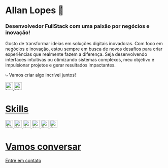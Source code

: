 # Allan Lopes 🖖

### Desenvolvedor FullStack com uma paixão por negócios e inovação!

Gosto de transformar ideias em soluções digitais inovadoras. Com foco em negócios e inovação, estou sempre em busca de novos desafios para criar experiências que realmente fazem a diferença. Seja desenvolvendo interfaces intuitivas ou otimizando sistemas complexos, meu objetivo é impulsionar projetos e gerar resultados impactantes. 

⤷ Vamos criar algo incrível juntos!

<a aligh="left" href="https://www.linkedin.com/in/allanlps/" target="_blank" rel="noreferrer noopener"><img src="https://icongr.am/devicon/linkedin-plain.svg?size=128&color=878787" alt="Linkedin" width="24" height="24"/>
<a aligh="left" href="https://api.whatsapp.com/send?phone=5521969811448" target="_blank" rel="noreferrer noopener"><img src="https://icongr.am/simple/whatsapp.svg?size=128&color=878787&colored=false" alt="Whatsapp" width="24" height="24"/>

# Skills
<img src="https://icongr.am/devicon/csharp-plain.svg?size=128&color=878787" alt="C#" width="24" height="24"/> <img src="https://icongr.am/devicon/git-plain.svg?size=128&color=878787" alt="GIT" width="24" height="24"/>
<img src="https://icongr.am/devicon/javascript-plain.svg?size=128&color=878787" alt="JavaScript" width="24" height="24"/> <img src="https://icongr.am/devicon/nodejs-plain.svg?size=128&color=878787" alt="Nodejs" width="24" height="24"/>
<img src="https://icongr.am/simple/react.svg?size=128&color=878787&colored=false" alt="React" width="24" height="24"/> <img src="https://icongr.am/simple/net.svg?size=128&color=878787&colored=false" alt="React" width="24" height="24"/>

# Vamos conversar
Entre em [contato](https://api.whatsapp.com/send?phone=5521969811448)
